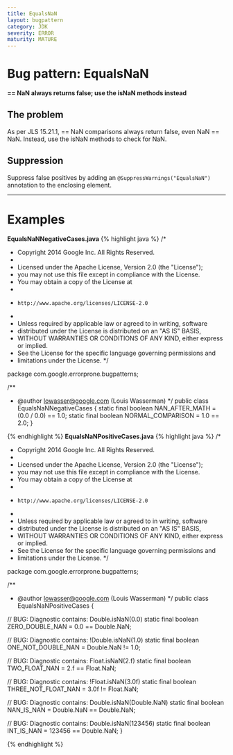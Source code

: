```yaml
---
title: EqualsNaN
layout: bugpattern
category: JDK
severity: ERROR
maturity: MATURE
---
```


# Bug pattern: EqualsNaN
__== NaN always returns false; use the isNaN methods instead__

## The problem
As per JLS 15.21.1, == NaN comparisons always return false, even NaN == NaN. Instead, use the isNaN methods to check for NaN.

## Suppression
Suppress false positives by adding an `@SuppressWarnings("EqualsNaN")` annotation to the enclosing element.

----------

# Examples
__EqualsNaNNegativeCases.java__
{% highlight java %}
/*
 * Copyright 2014 Google Inc. All Rights Reserved.
 *
 * Licensed under the Apache License, Version 2.0 (the "License");
 * you may not use this file except in compliance with the License.
 * You may obtain a copy of the License at
 *
 *     http://www.apache.org/licenses/LICENSE-2.0
 *
 * Unless required by applicable law or agreed to in writing, software
 * distributed under the License is distributed on an "AS IS" BASIS,
 * WITHOUT WARRANTIES OR CONDITIONS OF ANY KIND, either express or implied.
 * See the License for the specific language governing permissions and
 * limitations under the License.
 */

package com.google.errorprone.bugpatterns;

/**
 * @author lowasser@google.com (Louis Wasserman)
 */
public class EqualsNaNNegativeCases {
  static final boolean NAN_AFTER_MATH = (0.0 / 0.0) == 1.0;
  static final boolean NORMAL_COMPARISON = 1.0 == 2.0;
}

{% endhighlight %}
__EqualsNaNPositiveCases.java__
{% highlight java %}
/*
 * Copyright 2014 Google Inc. All Rights Reserved.
 *
 * Licensed under the Apache License, Version 2.0 (the "License");
 * you may not use this file except in compliance with the License.
 * You may obtain a copy of the License at
 *
 *     http://www.apache.org/licenses/LICENSE-2.0
 *
 * Unless required by applicable law or agreed to in writing, software
 * distributed under the License is distributed on an "AS IS" BASIS,
 * WITHOUT WARRANTIES OR CONDITIONS OF ANY KIND, either express or implied.
 * See the License for the specific language governing permissions and
 * limitations under the License.
 */

package com.google.errorprone.bugpatterns;

/**
 * @author lowasser@google.com (Louis Wasserman)
 */
public class EqualsNaNPositiveCases {
  
  // BUG: Diagnostic contains: Double.isNaN(0.0)
  static final boolean ZERO_DOUBLE_NAN = 0.0 == Double.NaN;
  
  // BUG: Diagnostic contains: !Double.isNaN(1.0)
  static final boolean ONE_NOT_DOUBLE_NAN = Double.NaN != 1.0;
  
  // BUG: Diagnostic contains: Float.isNaN(2.f)
  static final boolean TWO_FLOAT_NAN = 2.f == Float.NaN;

  // BUG: Diagnostic contains: !Float.isNaN(3.0f)
  static final boolean THREE_NOT_FLOAT_NAN = 3.0f != Float.NaN;
  
  // BUG: Diagnostic contains: Double.isNaN(Double.NaN)
  static final boolean NAN_IS_NAN = Double.NaN == Double.NaN;
  
  // BUG: Diagnostic contains: Double.isNaN(123456)
  static final boolean INT_IS_NAN = 123456 == Double.NaN;
}

{% endhighlight %}
